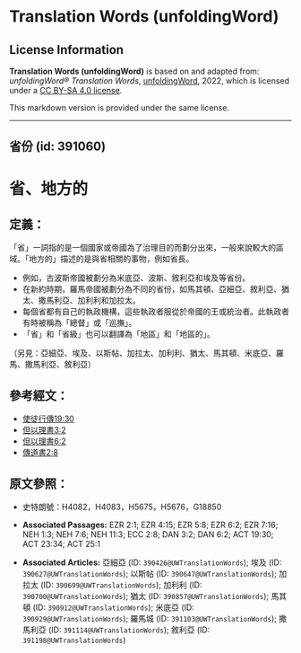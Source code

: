 # Translation Words (unfoldingWord)

## License Information

**Translation Words (unfoldingWord)** is based on and adapted from: _unfoldingWord® Translation Words_, [unfoldingWord](https://unfoldingword.org/utw), 2022, which is licensed under a [CC BY-SA 4.0 license](https://creativecommons.org/licenses/by-sa/4.0/legalcode.en).

This markdown version is provided under the same license.



--------------------------------

## 省份 (id: 391060)

省、地方的
=====

定義：
---

「省」一詞指的是一個國家或帝國為了治理目的而劃分出來，一般來說較大的區域。「地方的」描述的是與省相關的事物，例如省長。

* 例如，古波斯帝國被劃分為米底亞、波斯、敘利亞和埃及等省份。
* 在新約時期，羅馬帝國被劃分為不同的省份，如馬其頓、亞細亞、敘利亞、猶太、撒馬利亞、加利利和加拉太。
* 每個省都有自己的執政機構，這些執政者服從於帝國的王或統治者。此執政者有時被稱為「總督」或「巡撫」。
* 「省」和「省級」也可以翻譯為「地區」和「地區的」。

（另見：亞細亞、埃及、以斯帖、加拉太、加利利、猶太、馬其頓、米底亞、羅馬、撒馬利亞、敘利亞）

參考經文：
-----

* [使徒行傳19:30](https://ref.ly/Acts19:30)
* [但以理書3:2](https://ref.ly/Dan3:2)
* [但以理書6:2](https://ref.ly/Dan6:2)
* [傳道書2:8](https://ref.ly/Eccl2:8)

原文參照：
-----

* 史特朗號：H4082，H4083，H5675，H5676，G18850

* **Associated Passages:** EZR 2:1; EZR 4:15; EZR 5:8; EZR 6:2; EZR 7:16; NEH 1:3; NEH 7:6; NEH 11:3; ECC 2:8; DAN 3:2; DAN 6:2; ACT 19:30; ACT 23:34; ACT 25:1
* **Associated Articles:** 亞細亞 (ID: `390426@UWTranslationWords`); 埃及 (ID: `390627@UWTranslationWords`); 以斯帖 (ID: `390647@UWTranslationWords`); 加拉太 (ID: `390699@UWTranslationWords`); 加利利 (ID: `390700@UWTranslationWords`); 猶太 (ID: `390857@UWTranslationWords`); 馬其頓 (ID: `390912@UWTranslationWords`); 米底亞 (ID: `390929@UWTranslationWords`); 羅馬城 (ID: `391103@UWTranslationWords`); 撒馬利亞 (ID: `391114@UWTranslationWords`); 敘利亞 (ID: `391198@UWTranslationWords`)

